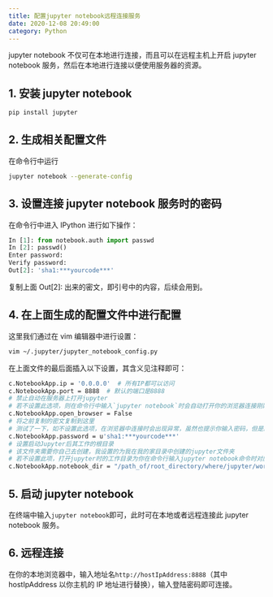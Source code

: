 ```yaml
---
title: 配置jupyter notebook远程连接服务
date: 2020-12-08 20:49:00
category: Python
---
```


jupyter notebook 不仅可在本地进行连接，而且可以在远程主机上开启 jupyter notebook 服务，然后在本地进行连接以便使用服务器的资源。

<!-- more -->

## 1. 安装 jupyter notebook

```bash
pip install jupyter
```

## 2. 生成相关配置文件

在命令行中运行

```bash
jupyter notebook --generate-config
```

## 3. 设置连接 jupyter notebook 服务时的密码

在命令行中进入 IPython 进行如下操作：

```python
In [1]: from notebook.auth import passwd
In [2]: passwd()
Enter password:
Verify password:
Out[2]: 'sha1:***yourcode***'
```

复制上面 Out[2]: 出来的密文，即引号中的内容，后续会用到。

## 4. 在上面生成的配置文件中进行配置

这里我们通过在 vim 编辑器中进行设置：

```bash
vim ~/.jupyter/jupyter_notebook_config.py
```

在上面文件的最后面插入以下设置，其含义见注释即可：

```bash
c.NotebookApp.ip = '0.0.0.0'  # 所有IP都可以访问
c.NotebookApp.port = 8888  # 默认的端口是8888
# 禁止自动在服务器上打开jupyter
# 若不设置此选项，则在命令行中输入`jupyter notebook`时会自动打开你的浏览器连接刚刚开启的jupyter服务
c.NotebookApp.open_browser = False
# 将之前复制的密文复制到这里
# 测试了一下，如不设置此选项，在浏览器中连接时会出现异常，虽然也提示你输入密码，但是就是无法连接成功
c.NotebookApp.password = u'sha1:***yourcode***'
# 设置启动Jupyter后其工作的根目录
# 该文件夹需要你自己去创建，我设置的为我在我的家目录中创建的jupyter文件夹
# 若不设置此项，打开jupyter时的工作目录为你在命令行输入jupyter notebook命令时对应的目录
c.NotebookApp.notebook_dir = "/path_of/root_directory/where/jupyter/works/"
```

## 5. 启动 jupyter notebook

在终端中输入`jupyter notebook`即可，此时可在本地或者远程连接此 jupyter notebook 服务。

## 6. 远程连接

在你的本地浏览器中，输入地址名`http://hostIpAddress:8888`（其中 hostIpAddress 以你主机的 IP 地址进行替换），输入登陆密码即可连接。
